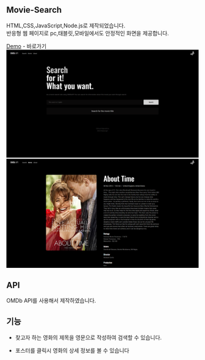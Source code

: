 ## Movie-Search

HTML,CSS,JavaScript,Node.js로 제작되었습니다.  
반응형 웹 페이지로 pc,태블릿,모바일에서도 안정적인 화면을 제공합니다.

[Demo](https://movie-search-gsjv.vercel.app/#/) - 바로가기
<img src="./main-image.PNG" alt="main" />
<img src="./movie-image.PNG" alt="main" />

## API

OMDb API를 사용해서 제작하였습니다.

## 기능

- 찾고자 하는 영화의 제목을 영문으로 작성하여 검색할 수 있습니다.

- 포스터를 클릭시 영화의 상세 정보를 볼 수 있습니다
